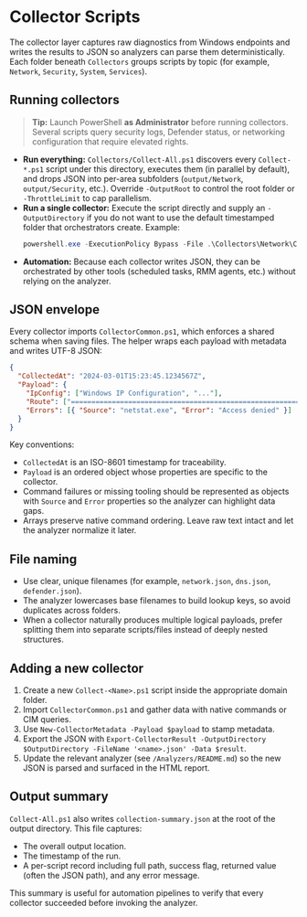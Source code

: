 # Collector Scripts

The collector layer captures raw diagnostics from Windows endpoints and writes the results to JSON so analyzers can parse them deterministically. Each folder beneath `Collectors` groups scripts by topic (for example, `Network`, `Security`, `System`, `Services`).

## Running collectors

> **Tip:** Launch PowerShell **as Administrator** before running collectors. Several scripts query security logs, Defender status, or networking configuration that require elevated rights.

- **Run everything:** `Collectors/Collect-All.ps1` discovers every `Collect-*.ps1` script under this directory, executes them (in parallel by default), and drops JSON into per-area subfolders (`output/Network`, `output/Security`, etc.). Override `-OutputRoot` to control the root folder or `-ThrottleLimit` to cap parallelism.
- **Run a single collector:** Execute the script directly and supply an `-OutputDirectory` if you do not want to use the default timestamped folder that orchestrators create. Example:
  ```powershell
  powershell.exe -ExecutionPolicy Bypass -File .\Collectors\Network\Collect-Network.ps1 -OutputDirectory C:\Temp\Diag\Network
  ```
- **Automation:** Because each collector writes JSON, they can be orchestrated by other tools (scheduled tasks, RMM agents, etc.) without relying on the analyzer.

## JSON envelope

Every collector imports `CollectorCommon.ps1`, which enforces a shared schema when saving files. The helper wraps each payload with metadata and writes UTF-8 JSON:

```json
{
  "CollectedAt": "2024-03-01T15:23:45.1234567Z",
  "Payload": {
    "IpConfig": ["Windows IP Configuration", "..."],
    "Route": ["===========================================================================", "..."],
    "Errors": [{ "Source": "netstat.exe", "Error": "Access denied" }]
  }
}
```

Key conventions:

- `CollectedAt` is an ISO-8601 timestamp for traceability.
- `Payload` is an ordered object whose properties are specific to the collector.
- Command failures or missing tooling should be represented as objects with `Source` and `Error` properties so the analyzer can highlight data gaps.
- Arrays preserve native command ordering. Leave raw text intact and let the analyzer normalize it later.

## File naming

- Use clear, unique filenames (for example, `network.json`, `dns.json`, `defender.json`).
- The analyzer lowercases base filenames to build lookup keys, so avoid duplicates across folders.
- When a collector naturally produces multiple logical payloads, prefer splitting them into separate scripts/files instead of deeply nested structures.

## Adding a new collector

1. Create a new `Collect-<Name>.ps1` script inside the appropriate domain folder.
2. Import `CollectorCommon.ps1` and gather data with native commands or CIM queries.
3. Use `New-CollectorMetadata -Payload $payload` to stamp metadata.
4. Export the JSON with `Export-CollectorResult -OutputDirectory $OutputDirectory -FileName '<name>.json' -Data $result`.
5. Update the relevant analyzer (see `/Analyzers/README.md`) so the new JSON is parsed and surfaced in the HTML report.

## Output summary

`Collect-All.ps1` also writes `collection-summary.json` at the root of the output directory. This file captures:

- The overall output location.
- The timestamp of the run.
- A per-script record including full path, success flag, returned value (often the JSON path), and any error message.

This summary is useful for automation pipelines to verify that every collector succeeded before invoking the analyzer.
